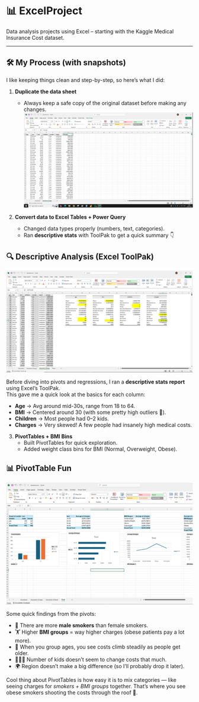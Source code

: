 # 📊 ExcelProject
Data analysis projects using Excel – starting with the Kaggle Medical Insurance Cost dataset.

---

## 🛠 My Process (with snapshots)

I like keeping things clean and step-by-step, so here’s what I did:

1. **Duplicate the data sheet**  
   - Always keep a safe copy of the original dataset before making any changes.  
   ![Create Duplicate](https://github.com/hadishokri11/ExcelProject/blob/main/1st%20Duplicate%20data.png?raw=true)

2. **Convert data to Excel Tables + Power Query**  
   - Changed data types properly (numbers, text, categories).  
   - Ran **descriptive stats** with ToolPak to get a quick summary 👇  


## 🔍 Descriptive Analysis (Excel ToolPak)
   ![Descriptive Stats](https://github.com/hadishokri11/ExcelProject/blob/main/2nd%20Clean%20&%20Prep%20the%20Data.PNG?raw=true)
   
Before diving into pivots and regressions, I ran a **descriptive stats report** using Excel’s ToolPak.  
This gave me a quick look at the basics for each column:

- **Age** → Avg around mid-30s, range from 18 to 64.  
- **BMI** → Centered around 30 (with some pretty high outliers 👀).  
- **Children** → Most people had 0–2 kids.  
- **Charges** → Very skewed! A few people had insanely high medical costs.  

3. **PivotTables + BMI Bins**  
   - Built PivotTables for quick exploration.  
   - Added weight class bins for BMI (Normal, Overweight, Obese).  


## 📊 PivotTable Fun
   ![Pivot](https://github.com/hadishokri11/ExcelProject/blob/main/3rd%20Pivot.PNG?raw=true)  

Some quick findings from the pivots:

- 🚬 There are more **male smokers** than female smokers.  
- 🏋️ Higher **BMI groups** = way higher charges (obese patients pay a lot more).  
- 🎂 When you group ages, you see costs climb steadily as people get older.  
- 👨‍👩‍👧 Number of kids doesn’t seem to change costs that much.  
- 🌍 Region doesn’t make a big difference (so I’ll probably drop it later).  

Cool thing about PivotTables is how easy it is to mix categories — like seeing charges for *smokers + BMI groups* together. That’s where you see obese smokers shooting the costs through the roof 🚀.  

